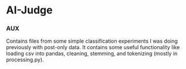 # AI-Judge

### AUX
Contains files from some simple classification experiments I was doing previously with post-only data. It contains some useful functionality like loading csv into 
pandas, cleaning, stemming, and tokenizing (mostly in processing.py). 
